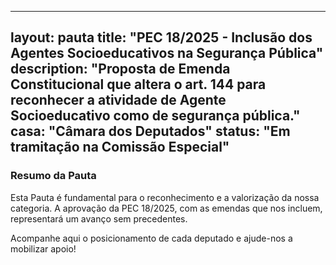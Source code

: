 
---
layout: pauta
title: "PEC 18/2025 - Inclusão dos Agentes Socioeducativos na Segurança Pública"
description: "Proposta de Emenda Constitucional que altera o art. 144 para reconhecer a atividade de Agente Socioeducativo como de segurança pública."
casa: "Câmara dos Deputados"
status: "Em tramitação na Comissão Especial"
---

<h3>Resumo da Pauta</h3>
<p>Esta Pauta é fundamental para o reconhecimento e a valorização da nossa categoria. A aprovação da PEC 18/2025, com as emendas que nos incluem, representará um avanço sem precedentes.</p>
<p>Acompanhe aqui o posicionamento de cada deputado e ajude-nos a mobilizar apoio!</p>

